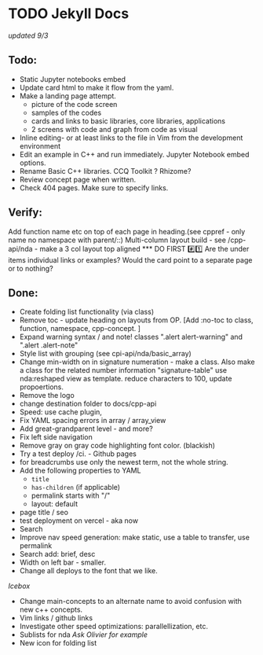 # TODO Jekyll Docs

_updated 9/3_

## Todo:
- Static Jupyter notebooks embed
- Update card html to make it flow from the yaml.
- Make a landing page attempt.
  - picture of the code screen
  - samples of the codes
  - cards and links to basic libraries, core libraries, applications
  - 2 screens with code and graph from code as visual
- Inline editing- or at least links to the file in Vim from the development environment
- Edit an example in C++ and run immediately. Jupyter Notebook embed options.
- Rename Basic C++ libraries. CCQ Toolkit ? Rhizome?
- Review concept page when written.
- Check 404 pages. Make sure to specify links.

## Verify:

Add function name etc on top of each page in heading.(see cppref - only name no namespace with parent/::)
Multi-column layout build - see /cpp-api/nda - make a 3 col layout top aligned \*\*\* DO FIRST #️⃣1️⃣
Are the under items individual links or examples? Would the card point to a separate page or to nothing?

## Done:

- Create folding list functionality (via class)
- Remove toc - update heading on layouts from OP. [Add :no-toc to class, function, namespace, cpp-concept. ]
- Expand warning syntax / and note! classes ".alert alert-warning" and ".alert .alert-note"
- Style list with grouping (see cpi-api/nda/basic_array)
- Change min-width on <td> in signature numeration - make a class. Also make a class for the related number information "signature-table"
  use nda:reshaped view as template. reduce characters to 100, update propoertions.
- Remove the logo
- change destination folder to docs/cpp-api
- Speed: use cache plugin,
- Fix YAML spacing errors in array / array_view
- Add great-grandparent level - and more?
- Fix left side navigation
- Remove gray on gray code highlighting font color. (blackish)
- Try a test deploy /ci. - Github pages
- for breadcrumbs use only the newest term, not the whole string.
- Add the following properties to YAML
  - `title`
  - `has-children` (if applicable)
  - permalink starts with "/"
  - layout: default
- page title / seo
- test deployment on vercel - aka now
- Search
- Improve nav speed generation: make static, use a table to transfer, use permalink
- Search add: brief, desc
- Width on left bar - smaller.
- Change all deploys to the font that we like.

_Icebox_

- Change main-concepts to an alternate name to avoid confusion with new c++ concepts.
- Vim links / github links
- Investigate other speed optimizations: parallellization, etc.
- Sublists for nda _Ask Olivier for example_
- New icon for folding list
